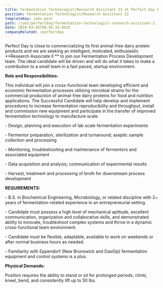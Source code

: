 ```yaml
---
title: Fermentation Technologist/Research Assistant II at Perfect Day Foods
position: Fermentation Technologist/Research Assistant II
templateKey: jobs-post
path: /jobs/perfectday/fermentation-technologist-research-assistant-2
date: 2018-03-05T06:56:24.843Z
companyRelated: /perfectday
---
```

Perfect Day is close to commercializing its first animal-free dairy protein products and we are seeking an intelligent, motivated, enthusiastic **Research Associate II ** to join our Fermentation Process Development team. The ideal candidate will be driven and will do what it takes to make a contribution to a small team in a fast paced, startup environment.

**Role and Responsibilities:**

This individual will join a cross-functional team developing efficient and economic fermentation processes utilizing microbial strains for the commercial production of animal-free dairy proteins for food and nutrition applications. The Successful Candidate will help develop and implement procedures to increase fermentation reproducibility and throughput, install and commission new equipment and participate in the transfer of improved fermentation technology to manufacture scale.

\- Design, planning and execution of lab scale fermentation experiments

\- Fermentor preparation, sterilization and turnaround; aseptic sample collection and processing

\- Monitoring, troubleshooting and maintenance of fermentors and associated equipment

\- Data acquisition and analysis; communication of experimental results

\- Harvest, treatment and processing of broth for downstream process development

**REQUIREMENTS:**

\- B.S. in Biochemical Engineering, Microbiology, or related discipline with 2+ years of fermentation-related experience in an entrepreneurial setting.

\- Candidate must possess a high level of mechanical aptitude, excellent communication, organization and collaborative skills, and demonstrated ability to innovate, troubleshoot complex systems and thrive in a dynamic cross-functional team environment.

\- Candidate must be flexible, adaptable, available to work on weekends or after normal business hours as needed.

\- Familiarity with Eppendorf (New Brunswick and DasGip) fermentation equipment and control systems is a plus.

**Physical Demands:**

Position requires the ability to stand or sit for prolonged periods, climb, kneel, bend, and consistently lift up to 50 lbs.
